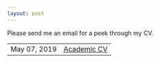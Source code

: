 ```yaml
---
layout: post
---
```


<?php include_once("analyticstracking.php") ?>

Please send me an email for a peek through my CV.

<table class="table table-hover">
<tr>
  <td class='col-md-3'>May 07, 2019 </td>
  <td><a href="/downloads/cv/resume.pdf">Academic CV</a></td>
</tr>
</table>
